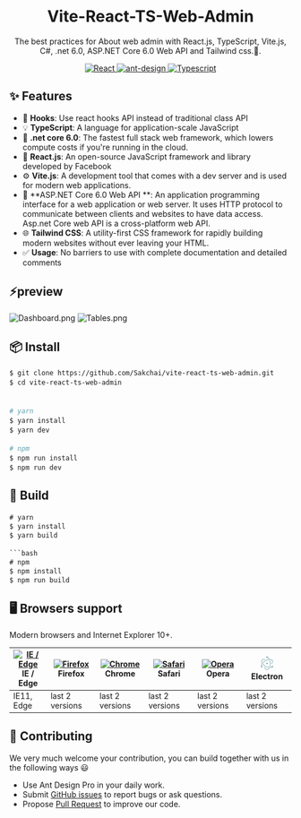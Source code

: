 <h1 align="center">Vite-React-TS-Web-Admin</h1>

<div align="center">

The best practices for About web admin with React.js, TypeScript, Vite.js, C#, .net 6.0, ASP.NET Core 6.0 Web API and Tailwind css.🚀.

<a href="https://github.com/facebook/react">
  <img src="https://img.shields.io/badge/react-17.0.0-blueviolet" alt="React">
</a>
<a href="https://github.com/vitejs/vite">
  <img src="https://img.shields.io/badge/vite-2.3.7-blueviolet" alt="ant-design">
</a>
<a href="https://github.com/microsoft/TypeScript" rel="nofollow">
  <img src="https://img.shields.io/badge/typescript-4.3.2-blueviolet" alt="Typescript">
</a>
</div>

## ✨ Features

- 💎 **Hooks**: Use react hooks API instead of traditional class API
- 💡 **TypeScript**: A language for application-scale JavaScript
- 📐 **.net core 6.0**:  The fastest full stack web framework, which lowers compute costs if you're running in the cloud.
- 🚀 **React.js**:  An open-source JavaScript framework and library developed by Facebook
- ⚙️ **Vite.js**: A development tool that comes with a dev server and is used for modern web applications.
- 🔢 **ASP.NET Core 6.0 Web API **: An application programming interface for a web application or web server. It uses HTTP protocol to communicate between clients and websites to have data access. Asp.net Core web API is a cross-platform web API.
- 🌐 **Tailwind CSS**: A utility-first CSS framework for rapidly building modern websites without ever leaving your HTML.
- ✅ **Usage**: No barriers to use with complete documentation and detailed comments


## ⚡preview

![Dashboard.png](https://github.com/Sakchai/vite-react-ts-web-admin/screenshot/Dashboard.png)
![Tables.png](https://github.com/Sakchai/vite-react-ts-web-admin/screenshot/Tables.png)

## 📦 Install

```bash
$ git clone https://github.com/Sakchai/vite-react-ts-web-admin.git
$ cd vite-react-ts-web-admin


# yarn
$ yarn install
$ yarn dev

# npm
$ npm run install
$ npm run dev
```

## 🔨 Build
```
# yarn
$ yarn install
$ yarn build

```bash
# npm
$ npm install
$ npm run build
```

## 🖥 Browsers support

Modern browsers and Internet Explorer 10+.

| [<img src="https://raw.githubusercontent.com/alrra/browser-logos/master/src/edge/edge_48x48.png" alt="IE / Edge" width="24px" height="24px" />](http://godban.github.io/browsers-support-badges/)</br>IE / Edge | [<img src="https://raw.githubusercontent.com/alrra/browser-logos/master/src/firefox/firefox_48x48.png" alt="Firefox" width="24px" height="24px" />](http://godban.github.io/browsers-support-badges/)</br>Firefox | [<img src="https://raw.githubusercontent.com/alrra/browser-logos/master/src/chrome/chrome_48x48.png" alt="Chrome" width="24px" height="24px" />](http://godban.github.io/browsers-support-badges/)</br>Chrome | [<img src="https://raw.githubusercontent.com/alrra/browser-logos/master/src/safari/safari_48x48.png" alt="Safari" width="24px" height="24px" />](http://godban.github.io/browsers-support-badges/)</br>Safari | [<img src="https://raw.githubusercontent.com/alrra/browser-logos/master/src/opera/opera_48x48.png" alt="Opera" width="24px" height="24px" />](http://godban.github.io/browsers-support-badges/)</br>Opera | [<img src="https://raw.githubusercontent.com/alrra/browser-logos/master/src/electron/electron_48x48.png" alt="Electron" width="24px" height="24px" />](http://godban.github.io/browsers-support-badges/)</br>Electron |
| --------------------------------------------------------------------------------------------------------------------------------------------------------------------------------------------------------------- | ----------------------------------------------------------------------------------------------------------------------------------------------------------------------------------------------------------------- | ------------------------------------------------------------------------------------------------------------------------------------------------------------------------------------------------------------- | ------------------------------------------------------------------------------------------------------------------------------------------------------------------------------------------------------------- | --------------------------------------------------------------------------------------------------------------------------------------------------------------------------------------------------------- | --------------------------------------------------------------------------------------------------------------------------------------------------------------------------------------------------------------------- |
| IE11, Edge                                                                                                                                                                                                      | last 2 versions                                                                                                                                                                                                   | last 2 versions                                                                                                                                                                                               | last 2 versions                                                                                                                                                                                               | last 2 versions                                                                                                                                                                                           | last 2 versions                                                                                                                                                                                                       |

## 🤝 Contributing

We very much welcome your contribution, you can build together with us in the following ways 😃

- Use Ant Design Pro in your daily work.
- Submit [GitHub issues](https://github.com/Sakchai/vite-react-ts-web-admin/issues) to report bugs or ask questions.
- Propose [Pull Request](https://github.com/Sakchai/vite-react-ts-web-admin/pulls) to improve our code.
